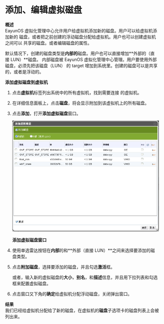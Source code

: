 # 添加、编辑虚拟磁盘

**概述**<br/>
EayunOS 虚拟化管理中心允许用户给虚拟机添加新的磁盘。用户可以给虚拟机添加新的
磁盘，或者把之前创建的浮动磁盘分配给虚拟机。用户也可以创建虚拟机之间可以
共享的磁盘。或者编辑磁盘的属性。

默认情况下，创建的磁盘类型是**内部的**磁盘。用户也可以直接增加**外部的（直接 LUN）**磁盘。
内部磁盘被 EayunOS 虚拟化管理中心管理。用户要使用外部磁盘，必须先把该磁盘（LUN）
的 target 增加到系统里。创建的磁盘可以是共享的，或者是浮动的。


**添加虚拟磁盘到虚拟机**

1. 点击**虚拟机**标签列出系统中的所有虚拟机，找到需要连接 的虚拟机。

2. 在详细信息面板上，点击**磁盘**，将会显示附加到该虚拟机上的所有磁盘。

3. 点击**添加**，打开**添加虚拟磁盘**窗口。

   ![给虚拟机添加磁盘](../../images/vm-add-disk.png)

   **添加虚拟磁盘窗口**

4. 使用单选雷达按钮在**内部**的和**外部（直接 LUN）**之间来选择要添加的磁盘类型。

5. 点击**附加磁盘**，选择要添加的磁盘，并且勾选**激活**框。

   或者，输入新的虚拟磁盘的**大小**，**别名**，和**描述**信息，并且用下拉列表和勾选框来配置虚拟磁盘。

6. 点击窗口又下角的**确定**给虚拟机分配浮动磁盘，关闭弹出窗口。

**结果**<br/>
我们已经给虚拟机分配给了新的磁盘，在虚拟机的**磁盘**子选项卡的磁盘列表上会被列出来。

